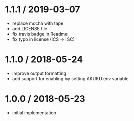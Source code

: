
1.1.1 / 2019-03-07
==================

 * replace mocha with tape
 * add LICENSE file
 * fix travis badge in Readme
 * fix typo in license (ICS -> ISC)

1.1.0 / 2018-05-24
==================

 * improve output formatting
 * add support for enabling by setting AKUKU env variable

1.0.0 / 2018-05-23
==================

 * initial implementation
